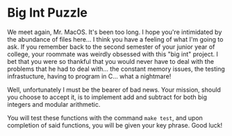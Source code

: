 # Big Int Puzzle
We meet again, Mr. MacOS. It's been too long.
I hope you're intimidated by the abundance of files here... I think you have a feeling of what I'm going to ask.
If you remember back to the second semester of your junior year of college, your roommate was weirdly obsessed with this "big int" project.
I bet that you were so thankful that you would never have to deal with the problems that he had to deal with... the constant memory issues,
the testing infrastucture, having to program in C... what a nightmare!

Well, unfortunately I must be the bearer of bad news.
Your mission, should you choose to accept it, is to implement add and subtract for both big integers and modular arithmetic.

You will test these functions with the command `make test`, and upon completion of said functions, you will be given your key phrase.
Good luck!
